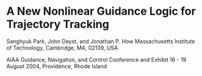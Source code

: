# A New Nonlinear Guidance Logic for Trajectory Tracking
Sanghyuk Park,
John Deyst,
and Jonathan P. How
Massachusetts Institute of Technology, Cambridge, MA, 02139, USA

AIAA Guidance, Navigation, and Control Conference and Exhibit
16 - 19 August 2004, Providence, Rhode Island
